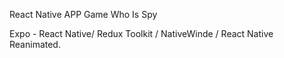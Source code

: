 React Native APP Game Who Is Spy

Expo - React Native/ Redux Toolkit / NativeWinde / React Native Reanimated.
